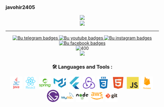 ### javohir2405
<div id="header" align="center">
  <img src="https://i.giphy.com/media/v1.Y2lkPTc5MGI3NjExNnB6emE2OG9kdGpycDZmdnhzMDZpb3Y4ZmQ2b2ZtbDQ4MmkyczRrdSZlcD12MV9pbnRlcm5hbF9naWZfYnlfaWQmY3Q9Zw/VbnUQpnihPSIgIXuZv/giphy.gif" width="200" />
</div>
<div id="header" align="center">
  <img src="https://github-production-user-asset-6210df.s3.amazonaws.com/71746304/347023605-553f3240-7273-486d-a8b7-12683af20036.svg?X-Amz-Algorithm=AWS4-HMAC-SHA256&X-Amz-Credential=AKIAVCODYLSA53PQK4ZA%2F20240710%2Fus-east-1%2Fs3%2Faws4_request&X-Amz-Date=20240710T133319Z&X-Amz-Expires=300&X-Amz-Signature=a6f95db870bd9c628af2a181664d0376cb9d4d07cd5f04f428e70bdb84beebe7&X-Amz-SignedHeaders=host&actor_id=175081629&key_id=0&repo_id=826373595" width="1000" />
</div>
<hr>
<div id="badges" align="center">
  <a href="https://t.me/javohir24_05_2005">
    <img src="https://img.shields.io/badge/telegram-blue?logo=telegram&logoColor=white" alt="Bu telegram badges">
  </a>
  <a href="https://youtube.com/@javohiryoldashev2405">
    <img src="https://img.shields.io/badge/youtube-white?logo=youtube&logoColor=red" alt="Bu youtube badges">
  </a>
  <a href="https://instagram.com/javohir.0524">
    <img src="https://img.shields.io/badge/instagram-red?logo=instagram&logoColor=white" alt="Bu instagram badges">
  </a>
  <a href="https://facebook.com/Javohir Yuldashev">
    <img src="https://img.shields.io/badge/facebook-white?logo=facebook&logoColor=blue" alt="Bu facebook badges">
  </a>
  <br>
  <img src="https://komarev.com/ghpvc/?username=freedom-1&label=PROFILNI+KO'RISHLAR+SONI" alt="400"/>
</div>
<div id="header" align="center">
  <img src="https://camo.githubusercontent.com/0c0735b01e47ca67206e9571490a206fe1de1f635009adfdfd62a82c19a7579e/68747470733a2f2f692e67697068792e636f6d2f6d656469612f76312e59326c6b505463354d4749334e6a45784e6e42306333557a61574678644864334f586b79626d4934596e55346248646b59323979617a52354d484234636a4e36644764744d695a6c634431324d563970626e526c636d35686246396e61575a66596e6c666157516d593351395a772f45655a366d4c735252696b3863676e6833442f67697068792e676966" width="400" />

### :hammer_and_wrench: Languages and Tools :
<div>
  <img src="https://github.com/devicons/devicon/blob/master/icons/java/java-original-wordmark.svg" title="Java" alt="Java" width="40" height="40"/>&nbsp;
  <img src="https://github.com/devicons/devicon/blob/master/icons/react/react-original-wordmark.svg" title="React" alt="React" width="40" height="40"/>&nbsp;
  <img src="https://github.com/devicons/devicon/blob/master/icons/spring/spring-original-wordmark.svg" title="Spring" alt="Spring" width="40" height="40"/>&nbsp;
  <img src="https://github.com/devicons/devicon/blob/master/icons/materialui/materialui-original.svg" title="Material UI" alt="Material UI" width="40" height="40"/>&nbsp;
  <img src="https://github.com/devicons/devicon/blob/master/icons/flutter/flutter-original.svg" title="Flutter" alt="Flutter" width="40" height="40"/>&nbsp;
  <img src="https://github.com/devicons/devicon/blob/master/icons/redux/redux-original.svg" title="Redux" alt="Redux " width="40" height="40"/>&nbsp;
  <img src="https://github.com/devicons/devicon/blob/master/icons/css3/css3-plain-wordmark.svg"  title="CSS3" alt="CSS" width="40" height="40"/>&nbsp;
  <img src="https://github.com/devicons/devicon/blob/master/icons/html5/html5-original.svg" title="HTML5" alt="HTML" width="40" height="40"/>&nbsp;
  <img src="https://github.com/devicons/devicon/blob/master/icons/javascript/javascript-original.svg" title="JavaScript" alt="JavaScript" width="40" height="40"/>&nbsp;
  <img src="https://github.com/devicons/devicon/blob/master/icons/firebase/firebase-plain-wordmark.svg" title="Firebase" alt="Firebase" width="40" height="40"/>&nbsp;
  <img src="https://github.com/devicons/devicon/blob/master/icons/gatsby/gatsby-original.svg" title="Gatsby"  alt="Gatsby" width="40" height="40"/>&nbsp;
  <img src="https://github.com/devicons/devicon/blob/master/icons/mysql/mysql-original-wordmark.svg" title="MySQL"  alt="MySQL" width="40" height="40"/>&nbsp;
  <img src="https://github.com/devicons/devicon/blob/master/icons/nodejs/nodejs-original-wordmark.svg" title="NodeJS" alt="NodeJS" width="40" height="40"/>&nbsp;
  <img src="https://github.com/devicons/devicon/blob/master/icons/amazonwebservices/amazonwebservices-plain-wordmark.svg" title="AWS" alt="AWS" width="40" height="40"/>&nbsp;
  <img src="https://github.com/devicons/devicon/blob/master/icons/git/git-original-wordmark.svg" title="Git" **alt="Git" width="40" height="40"/>
</div>




